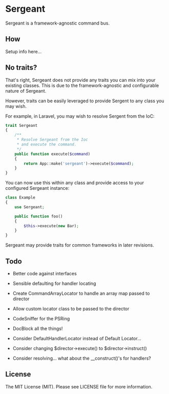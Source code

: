 # Sergeant

Sergeant is a framework-agnostic command bus.

## How

Setup info here...


## No traits?

That's right, Sergeant does not provide any traits you can mix into
your existing classes. This is due to the framework-agnostic and
configurable nature of Sergeant.

However, traits can be easily leveraged to provide Sergent to any
class you may wish.

For example, in Laravel, you may wish to resolve Sergent from the IoC:

```php
trait Sergeant
{
    /**
     * Resolve Sergeant from the Ioc
     * and execute the command.
     */
    public function execute($command)
    {
        return App::make('sergeant')->execute($command);
    }
}
```

You can now use this within any class and provide access to your
configured Sergeant instance:


```php
class Example
{
    use Sergeant;

    public function foo()
    {
        $this->execute(new Bar);
    }
}
```

Sergeant may provide traits for common frameworks in later revisions.


## Todo

- Better code against interfaces
- Sensible defaulting for handler locating
- Create CommandArrayLocator to handle an array map passed to director
- Allow custom locator class to be passed to the director
- CodeSniffer for the PSRing
- DocBlock all the things!

- Consider DefaultHandlerLocator instead of Default Locator...
- Consider changing $director->execute() to $director->instruct()
- Consider resolving... what about the __construct()'s for handlers?


## License

The MIT License (MIT). Please see LICENSE file for more information.
